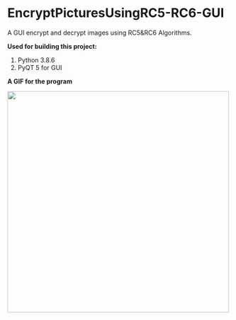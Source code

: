 # EncryptPicturesUsingRC5-RC6-GUI

A GUI encrypt and decrypt images using RC5&RC6 Algorithms.

**Used for building this project:**

1. Python 3.8.6
2. PyQT 5 for GUI

**A GIF for the program**

<img src="./EncryptPicturesUsingRC5RC6.gif" width="500"/>